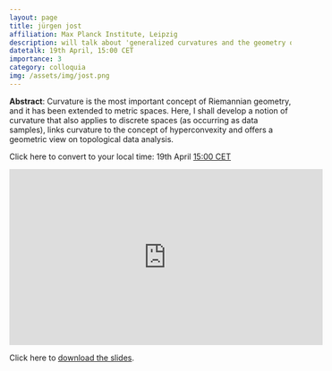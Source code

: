 ```yaml
---
layout: page
title: jürgen jost
affiliation: Max Planck Institute, Leipzig
description: will talk about 'generalized curvatures and the geometry of data' 
datetalk: 19th April, 15:00 CET
importance: 3
category: colloquia
img: /assets/img/jost.png
---
```


<p><b>Abstract</b>: Curvature is the most important concept of Riemannian geometry, and it has been extended to metric spaces.
Here, I shall develop a notion of curvature that also applies to discrete spaces (as occurring as data samples), links curvature to the concept of hyperconvexity and offers a geometric view on topological data analysis.</p>




Click here to convert to your local time: 19th April <a href='https://www.timeanddate.com/worldclock/fixedtime.html?msg=B%3DM2L+-+J%C3%BCrgen+Jost&iso=20230419T1500&p1=31' target='time'>15:00 CET</a> 



<iframe width="560" height="315" src="https://www.youtube.com/embed/DLy4Z_A9vic" title="YouTube video player" frameborder="0" allow="accelerometer; autoplay; clipboard-write; encrypted-media; gyroscope; picture-in-picture; web-share" allowfullscreen></iframe>

Click here to <a href="https://mat.uab.cat/~rubio/bM2L/Jost-bM2L.pdf" target="slideslackenby">download the slides</a>.